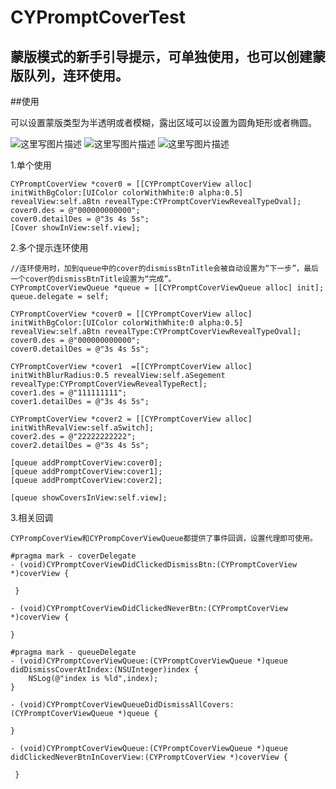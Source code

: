# CYPromptCoverTest

蒙版模式的新手引导提示，可单独使用，也可以创建蒙版队列，连环使用。
------------------------------------------------------
##使用

可以设置蒙版类型为半透明或者模糊，露出区域可以设置为圆角矩形或者椭圆。

![这里写图片描述](https://github.com/SimonCY/CYPromptCoverTest/raw/master/ScreenImg/IMG_5209.PNG) ![这里写图片描述](https://github.com/SimonCY/CYPromptCoverTest/raw/master/ScreenImg/IMG_5207.PNG) ![这里写图片描述](https://github.com/SimonCY/CYPromptCoverTest/raw/master/ScreenImg/IMG_5208.PNG)

1.单个使用

    CYPromptCoverView *cover0 = [[CYPromptCoverView alloc] initWithBgColor:[UIColor colorWithWhite:0 alpha:0.5] revealView:self.aBtn revealType:CYPromptCoverViewRevealTypeOval];
    cover0.des = @"000000000000";
    cover0.detailDes = @"3s 4s 5s";
    [Cover showInView:self.view];

    
2.多个提示连环使用
  
    //连环使用时，加到queue中的cover的dismissBtnTitle会被自动设置为“下一步”，最后一个cover的dismissBtnTitle设置为“完成”。
    CYPromptCoverViewQueue *queue = [[CYPromptCoverViewQueue alloc] init];
    queue.delegate = self;
    
    CYPromptCoverView *cover0 = [[CYPromptCoverView alloc] initWithBgColor:[UIColor colorWithWhite:0 alpha:0.5] revealView:self.aBtn revealType:CYPromptCoverViewRevealTypeOval];
    cover0.des = @"000000000000";
    cover0.detailDes = @"3s 4s 5s";
    
    CYPromptCoverView *cover1  =[[CYPromptCoverView alloc] initWithBlurRadius:0.5 revealView:self.aSegement revealType:CYPromptCoverViewRevealTypeRect];
    cover1.des = @"111111111";
    cover1.detailDes = @"3s 4s 5s";

    CYPromptCoverView *cover2 = [[CYPromptCoverView alloc] initWithRevalView:self.aSwitch];
    cover2.des = @"22222222222";
    cover2.detailDes = @"3s 4s 5s";
    
    [queue addPromptCoverView:cover0];
    [queue addPromptCoverView:cover1];
    [queue addPromptCoverView:cover2];
    
    [queue showCoversInView:self.view];
    
    
3.相关回调

    CYPrompCoverView和CYPrompCoverViewQueue都提供了事件回调，设置代理即可使用。
    
    #pragma mark - coverDelegate
    - (void)CYPromptCoverViewDidClickedDismissBtn:(CYPromptCoverView *)coverView {

     }

    - (void)CYPromptCoverViewDidClickedNeverBtn:(CYPromptCoverView *)coverView {
    
    }
    
    #pragma mark - queueDelegate
    - (void)CYPromptCoverViewQueue:(CYPromptCoverViewQueue *)queue didDismissCoverAtIndex:(NSUInteger)index {
        NSLog(@"index is %ld",index);
    }
  
    - (void)CYPromptCoverViewQueueDidDismissAllCovers:(CYPromptCoverViewQueue *)queue {

    }

    - (void)CYPromptCoverViewQueue:(CYPromptCoverViewQueue *)queue didClickedNeverBtnInCoverView:(CYPromptCoverView *)coverView {
    
     }
